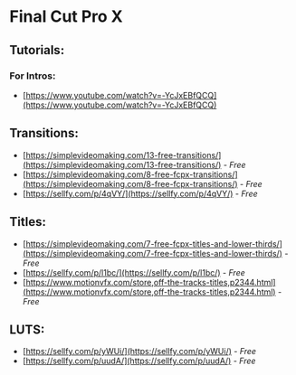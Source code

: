 
# Final Cut Pro X

## Tutorials:

### For Intros:
- [https://www.youtube.com/watch?v=-YcJxEBfQCQ](https://www.youtube.com/watch?v=-YcJxEBfQCQ)

## Transitions:
- [https://simplevideomaking.com/13-free-transitions/](https://simplevideomaking.com/13-free-transitions/) - _Free_
- [https://simplevideomaking.com/8-free-fcpx-transitions/](https://simplevideomaking.com/8-free-fcpx-transitions/) - _Free_
- [https://sellfy.com/p/4qVY/](https://sellfy.com/p/4qVY/) - _Free_

## Titles:
- [https://simplevideomaking.com/7-free-fcpx-titles-and-lower-thirds/](https://simplevideomaking.com/7-free-fcpx-titles-and-lower-thirds/) - _Free_
- [https://sellfy.com/p/l1bc/](https://sellfy.com/p/l1bc/) - _Free_
- [https://www.motionvfx.com/store,off-the-tracks-titles,p2344.html](https://www.motionvfx.com/store,off-the-tracks-titles,p2344.html) - _Free_

## LUTS:
- [https://sellfy.com/p/yWUi/](https://sellfy.com/p/yWUi/) - _Free_
- [https://sellfy.com/p/uudA/](https://sellfy.com/p/uudA/) - _Free_